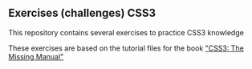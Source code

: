 ## Exercises (challenges) CSS3

This repository contains several exercises to practice CSS3 knowledge

These exercises are based on the tutorial files for the book ["CSS3: The Missing Manual"](http://shop.oreilly.com/product/0636920024996.do)